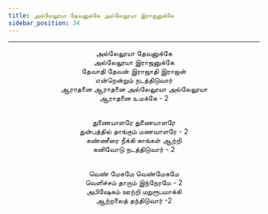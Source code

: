 ```yaml
---
title: அல்லேலூயா தேவனுக்கே அல்லேலூயா இராஜனுக்கே
sidebar_position: 34
---
```


---
<center>
அல்லேலூயா தேவனுக்கே<br/>
அல்லேலூயா இராஜனுக்கே<br/>
தேவாதி தேவன் இராஜாதி இராஜன்<br/>
என்றென்றும் நடத்திடுவார்<br/>
ஆராதனை ஆராதனை அல்லேலூயா அல்லேலூயா<br/>
ஆராதனை உமக்கே - 2<br/><br/>

துணையாளரே துணையாளரே<br/>
துன்பத்தில் தாங்கும் மணவாளரே - 2<br/>
கண்ணீரை நீக்கி காங்கள் ஆற்றி<br/>
கனிவோடு நடத்திடுவார் - 2<br/><br/>

வெண் மேகமே வெண்மேகமே<br/>
வெளிச்சம் தாரும் இந்நேரமே - 2<br/>
அபிஷேகம் ஊற்றி மறுரூபமாக்கி<br/>
ஆற்றலைத் தந்திடுவார் -2
</center>